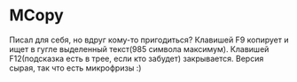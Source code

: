 # MCopy
Писал для себя, но вдруг кому-то пригодиться? Клавишей F9 копирует и ищет в гугле выделенный текст(985 символа максимум).
Клавишей F12(подсказка есть в трее, если кто забудет) закрывается.
Версия сырая, так что есть микрофризы :)
